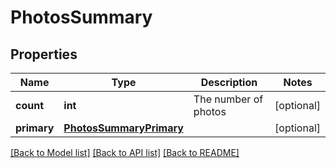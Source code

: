 # PhotosSummary

## Properties
Name | Type | Description | Notes
------------ | ------------- | ------------- | -------------
**count** | **int** | The number of photos | [optional] 
**primary** | [**PhotosSummaryPrimary**](PhotosSummaryPrimary.md) |  | [optional] 

[[Back to Model list]](../README.md#documentation-for-models) [[Back to API list]](../README.md#documentation-for-api-endpoints) [[Back to README]](../README.md)


